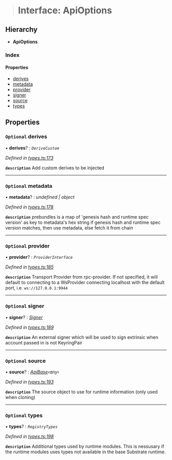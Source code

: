 > # Interface: ApiOptions

## Hierarchy

* **ApiOptions**

### Index

#### Properties

* [derives](_types_.apioptions.md#optional-derives)
* [metadata](_types_.apioptions.md#optional-metadata)
* [provider](_types_.apioptions.md#optional-provider)
* [signer](_types_.apioptions.md#optional-signer)
* [source](_types_.apioptions.md#optional-source)
* [types](_types_.apioptions.md#optional-types)

## Properties

### `Optional` derives

• **derives**? : *`DeriveCustom`*

*Defined in [types.ts:173](https://github.com/polkadot-js/api/blob/7772caa/packages/api/src/types.ts#L173)*

**`description`** Add custom derives to be injected

___

### `Optional` metadata

• **metadata**? : *undefined | object*

*Defined in [types.ts:178](https://github.com/polkadot-js/api/blob/7772caa/packages/api/src/types.ts#L178)*

**`description`** prebundles is a map of 'genesis hash and runtime spec version' as key to metadata's hex string
if genesis hash and runtime spec version matches, then use metadata, else fetch it from chain

___

### `Optional` provider

• **provider**? : *`ProviderInterface`*

*Defined in [types.ts:185](https://github.com/polkadot-js/api/blob/7772caa/packages/api/src/types.ts#L185)*

**`description`** Transport Provider from rpc-provider. If not specified, it will default to
connecting to a WsProvider connecting localhost with the default port, i.e. `ws://127.0.0.1:9944`

___

### `Optional` signer

• **signer**? : *[Signer](_types_.signer.md)*

*Defined in [types.ts:189](https://github.com/polkadot-js/api/blob/7772caa/packages/api/src/types.ts#L189)*

**`description`** An external signer which will be used to sign extrinsic when account passed in is not KeyringPair

___

### `Optional` source

• **source**? : *[ApiBase](../classes/_base_.apibase.md)‹*any*›*

*Defined in [types.ts:193](https://github.com/polkadot-js/api/blob/7772caa/packages/api/src/types.ts#L193)*

**`description`** The source object to use for runtime information (only used when cloning)

___

### `Optional` types

• **types**? : *`RegistryTypes`*

*Defined in [types.ts:198](https://github.com/polkadot-js/api/blob/7772caa/packages/api/src/types.ts#L198)*

**`description`** Additional types used by runtime modules. This is nessusary if the runtime modules
uses types not available in the base Substrate runtime.